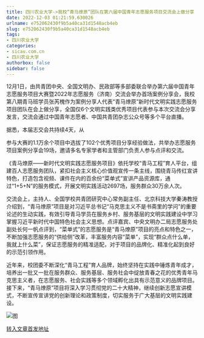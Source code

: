```yaml
---
title: 四川农业大学->我校“青马燎原”团队在第六届中国青年志愿服务项目交流会上做分享 | sicau.com.cn
date: 2022-12-03 01:21:59.630026
urlname: e752062430f9b5a40ca31d1548acb4eb
slug: e752062430f9b5a40ca31d1548acb4eb
tags: 
- 四川农业大学
categories:
- sicau.com.cn
- 四川农业大学
authorbox: false
sidebar: false
---
```

12月1日，由共青团中央、全国文明办、民政部等多部委联合举办第六届中国青年志愿服务项目大赛暨2022年志愿服务（济南）交流会举办首场案例分享会，我校第八期青马班学员张芮槐作为案例分享人代表“青马燎原”新时代文明实践志愿服务项目团队在会上做分享，全国仅6个文明实践类优秀项目代表参与本次交流会分享发言，交流会通过中国青年志愿者、中国共青团杂志公众号等多个平台直播。  

据悉，本届志交会共持续4天，从
<!--more-->
参与大赛的1.1万余个项目中选拔了102个优秀项目分享经验做法，共举办志愿服务项目案例分享会19场，邀请多名专家学者和主管部门负责人参与点评和交流。

《青马燎原——新时代文明实践志愿服务项目》依托学校“青马工程”育人平台，组建百人志愿服务团队，紧扣社会主义核心价值观宣传一条主线，围绕青马传红宣讲特色，打造包含视频、课件在内的百余份“菜单式”宣讲产品资源库，通过“1+5+N”的服务模式，开展文明实践活动2697场，服务群众30万余人次。

交流会上，主持人、全国学校共青团研究中心常务副主任、北京科技大学秦涛教授介绍到，“青马燎原”项目是对习近平总书记“马克思主义不是书斋里的学问”的重要论述的生动实践，有效引导青马学员在服务乡村、服务基层的文明实践建设中学习掌握习近平新时代中国特色社会主义思想。点评嘉宾、中央文明办二局志愿服务处副处长何一帆点评到，“菜单式”的志愿服务是“青马燎原”项目的亮点和特色之一，不断加强志愿服务的“供给侧”改革，丰富服务内容“菜单”，实现“群众点什么单，我就上什么菜”，保证志愿服务的精准适配，对于项目的品牌化、精准化起到良好的示范引领作用。

近年来，校团委不断深化“青马工程”育人品牌，始终坚持在实践中锤炼青年成才，培养出一批又一批在服务群众、服务基层、服务社会中绽放青春之花的优秀青年马克思主义者，在志愿服务、社会实践等多个领域孵化出具有示范意义的品牌项目。接下来，“青马燎原”项目将深入学习贯彻党的二十大精神，继续创新志愿宣讲模式，不断宣传宣讲党的创新理论和政策制度，切实服务于广大基层的文明实践建设。

![图](https://news.sicau.edu.cn/__local/5/8E/B9/F9AF873A820456AF3F4D59DC6C1_9AEB3D28_10A2DD.png)

[转入文章首发地址](https://news.sicau.edu.cn/info/1078/70438.htm)